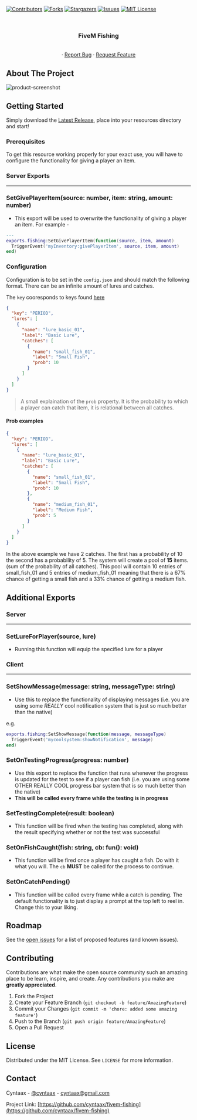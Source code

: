 [![Contributors][contributors-shield]][contributors-url]
[![Forks][forks-shield]][forks-url]
[![Stargazers][stars-shield]][stars-url]
[![Issues][issues-shield]][issues-url]
[![MIT License][license-shield]][license-url]



<!-- PROJECT LOGO -->
<br />
<p align="center">

<h3 align="center">FiveM Fishing</h3>

  <p align="center">
    <br />
    ·
    <a href="https://github.com/cyntaax/fivem-fishing/issues">Report Bug</a>
    ·
    <a href="https://github.com/cyntaax/fivem-fishing/issues">Request Feature</a>
  </p>
</p>




<!-- ABOUT THE PROJECT -->
## About The Project

![product-screenshot](https://i.gyazo.com/268f17b6814049b8855ca3b9f384a68c.png)


<!-- GETTING STARTED -->
## Getting Started

Simply download the [Latest Release](), place into your resources directory and start!

### Prerequisites

To get this resource working properly for your exact use, you will have to configure the functionality for giving a player an item.

### Server Exports
---

### SetGivePlayerItem(source: number, item: string, amount: number)

- This export will be used to overwrite the functionality of giving a player an item. For example -

```lua
---
exports.fishing:SetGivePlayerItem(function(source, item, amount)
  TriggerEvent('myInventory:givePlayerItem', source, item, amount)
end)
```



### Configuration

Configuration is to be set in the `config.json` and should match the following format. There can be an infinite amount of lures and catches.

The `key` cooresponds to keys found [here](https://docs.fivem.net/docs/game-references/input-mapper-parameter-ids/keyboard/)



```json
{
  "key": "PERIOD",
  "lures": [
    {
      "name": "lure_basic_01",
      "label": "Basic Lure",
      "catches": [
        {
          "name": "small_fish_01",
          "label": "Small Fish",
          "prob": 10
        }
      ]
    }
  ]
}
```

> A small explaination of the `prob` property. It is the probability to which a player can catch that item, it is relational between all catches.

#### Prob examples

```json
{
  "key": "PERIOD",
  "lures": [
    {
      "name": "lure_basic_01",
      "label": "Basic Lure",
      "catches": [
        {
          "name": "small_fish_01",
          "label": "Small Fish",
          "prob": 10
        },
        {
          "name": "medium_fish_01",
          "label": "Medium Fish",
          "prob": 5
        }
      ]
    }
  ]
}
```

In the above example we have 2 catches. The first has a probability of 10 the second has a probability of 5. The system will create a pool of **15** items. (sum of the probability of all catches). This pool will contain 10 entries of small_fish_01 and 5 entries of medium_fish_01 meaning that there is a 67% chance of getting a small fish and a 33% chance of getting a medium fish.


## Additional Exports


### Server
---

### SetLureForPlayer(source, lure)
  -  Running this function will equip the specified lure for a player



### Client
---

### SetShowMessage(message: string, messageType: string)
  - Use this to replace the functionality of displaying messages (i.e. you are using some *REALLY* cool notification system that is just so much better than the native)

e.g.

```lua
exports.fishing:SetShowMessage(function(message, messageType)
  TriggerEvent('mycoolsystem:showNotification', message)
end)
```

### SetOnTestingProgress(progress: number)
  - Use this export to replace the function that runs whenever the progress is updated for the test to see if a player can fish (i.e. you are using some OTHER REALLY COOL progress bar system that is so much better than the native)
  - **This will be called every frame while the testing is in progress**


### SetTestingComplete(result: boolean)
  - This function will be fired when the testing has completed, along with the result specifying whether or not the test was successful


### SetOnFishCaught(fish: string, cb: fun(): void)
  - This function will be fired once a player has caught a fish. Do with it what you will. The `cb` **MUST** be called for the process to continue.

### SetOnCatchPending()
  - This function will be called every frame while a catch is pending. The default functionality is to just display a prompt at the top left to reel in. Change this to your liking.



<!-- ROADMAP -->
## Roadmap

See the [open issues](https://github.com/cyntaax/fivem-fishing/issues) for a list of proposed features (and known issues).



<!-- CONTRIBUTING -->
## Contributing

Contributions are what make the open source community such an amazing place to be learn, inspire, and create. Any contributions you make are **greatly appreciated**.

1. Fork the Project
2. Create your Feature Branch (`git checkout -b feature/AmazingFeature`)
3. Commit your Changes (`git commit -m 'chore: added some amazing feature'`)
4. Push to the Branch (`git push origin feature/AmazingFeature`)
5. Open a Pull Request



<!-- LICENSE -->
## License

Distributed under the MIT License. See `LICENSE` for more information.



<!-- CONTACT -->
## Contact

Cyntaax - [@cyntaax](https://twitter.com/cyntaax) - cyntaax@gmail.com

Project Link: [https://github.com/cyntaax/fivem-fishing](https://github.com/cyntaax/fivem-fishing)







<!-- MARKDOWN LINKS & IMAGES -->
<!-- https://www.markdownguide.org/basic-syntax/#reference-style-links -->
[contributors-shield]: https://img.shields.io/github/contributors/cyntaax/fivem-fishing.svg?style=for-the-badge
[contributors-url]: https://github.com/cyntaax/fivem-fishing/graphs/contributors
[forks-shield]: https://img.shields.io/github/forks/cyntaax/fivem-fishing.svg?style=for-the-badge
[forks-url]: https://github.com/cyntaax/fivem-fishing/network/members
[stars-shield]: https://img.shields.io/github/stars/cyntaax/fivem-fishing.svg?style=for-the-badge
[stars-url]: https://github.com/cyntaax/fivem-fishing/stargazers
[issues-shield]: https://img.shields.io/github/issues/cyntaax/fivem-fishing.svg?style=for-the-badge
[issues-url]: https://github.com/cyntaax/fivem-fishing/issues
[license-shield]: https://img.shields.io/github/license/cyntaax/fivem-fishing.svg?style=for-the-badge
[license-url]: https://github.com/cyntaax/fivem-fishing/blob/master/LICENSE
[linkedin-shield]: https://img.shields.io/badge/-LinkedIn-black.svg?style=for-the-badge&logo=linkedin&colorB=555
[linkedin-url]: https://linkedin.com/in/cyntaax